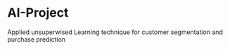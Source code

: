 # AI-Project
Applied unsuperwised Learning technique for customer segmentation and purchase prediction
